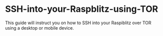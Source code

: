 # SSH-into-your-Raspblitz-using-TOR
This guide will instruct you on how to SSH into your Raspiblitz over TOR using a desktop or mobile device.

